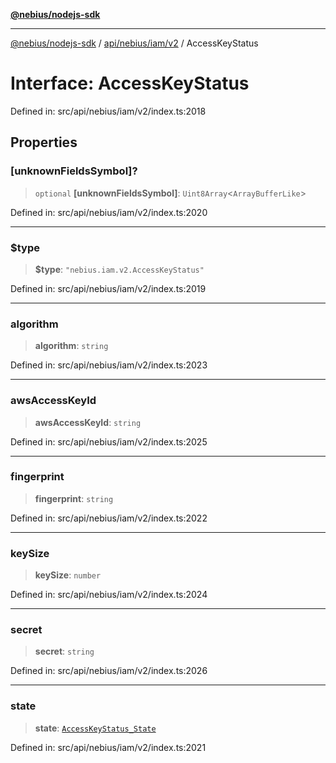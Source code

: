 [**@nebius/nodejs-sdk**](../../../../../README.md)

---

[@nebius/nodejs-sdk](../../../../../README.md) / [api/nebius/iam/v2](../README.md) / AccessKeyStatus

# Interface: AccessKeyStatus

Defined in: src/api/nebius/iam/v2/index.ts:2018

## Properties

### \[unknownFieldsSymbol\]?

> `optional` **\[unknownFieldsSymbol\]**: `Uint8Array`\<`ArrayBufferLike`\>

Defined in: src/api/nebius/iam/v2/index.ts:2020

---

### $type

> **$type**: `"nebius.iam.v2.AccessKeyStatus"`

Defined in: src/api/nebius/iam/v2/index.ts:2019

---

### algorithm

> **algorithm**: `string`

Defined in: src/api/nebius/iam/v2/index.ts:2023

---

### awsAccessKeyId

> **awsAccessKeyId**: `string`

Defined in: src/api/nebius/iam/v2/index.ts:2025

---

### fingerprint

> **fingerprint**: `string`

Defined in: src/api/nebius/iam/v2/index.ts:2022

---

### keySize

> **keySize**: `number`

Defined in: src/api/nebius/iam/v2/index.ts:2024

---

### secret

> **secret**: `string`

Defined in: src/api/nebius/iam/v2/index.ts:2026

---

### state

> **state**: [`AccessKeyStatus_State`](../type-aliases/AccessKeyStatus_State.md)

Defined in: src/api/nebius/iam/v2/index.ts:2021
